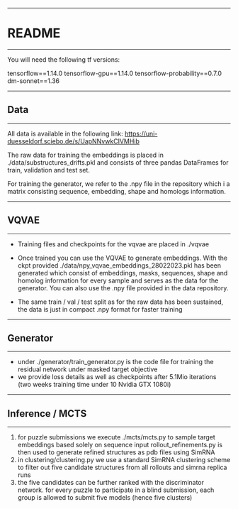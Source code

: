 *****************
# README
*****************

You will need the following tf versions:

tensorflow==1.14.0
tensorflow-gpu==1.14.0
tensorflow-probability==0.7.0
dm-sonnet==1.36

************************
## Data
************************

All data is available in the following link:
https://uni-duesseldorf.sciebo.de/s/UapNNvwkCIVMHib

The raw data for training the embeddings is placed in ./data/substructures_drifts.pkl
and consists of three pandas DataFrames for train, validation and test set.

For training the generator, we refer to the .npy file in the repository which i a matrix consisting sequence, embedding, shape and homologs information.

************************
## VQVAE
************************
- Training files and checkpoints for the vqvae are placed in ./vqvae

- Once trained you can use the VQVAE to generate embeddings. With the ckpt provided
./data/npy_vqvae_embeddings_28022023.pkl has been generated which consist of
embeddings, masks, sequences, shape and homolog information for every sample
and serves as the data for the generator. You can also use the .npy file provided in the data repository.
- The same train / val / test split as for the raw data has been sustained, the data is just
in compact .npy format for faster training


*************************
## Generator
*************************

- under ./generator/train_generator.py is the code file for training the residual network under masked target objective
- we provide loss details as well as checkpoints after 5.1Mio iterations (two weeks training time under 10 Nvidia GTX 1080i)

*************************
## Inference / MCTS
*************************
1. for puzzle submissions we execute ./mcts/mcts.py to sample target embeddings based solely on sequence input
rollout_refinements.py is then used to generate refined structures as pdb files using SimRNA
2. in clustering/clustering.py we use a standard SimRNA clustering scheme to filter out five candidate structures
from all rollouts and simrna replica runs 
3. the five candidates can be further ranked with the discriminator network. for every puzzle to participate in a blind 
submission, each group is allowed to submit five models (hence five clusters)


